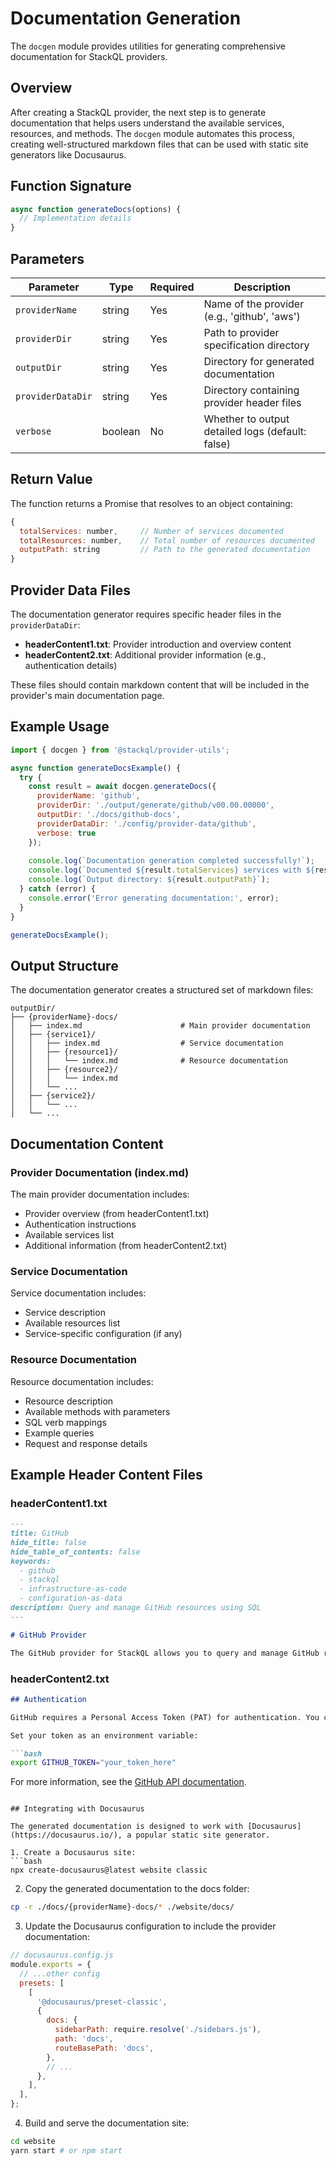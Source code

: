 # Documentation Generation

The `docgen` module provides utilities for generating comprehensive documentation for StackQL providers.

## Overview

After creating a StackQL provider, the next step is to generate documentation that helps users understand the available services, resources, and methods. The `docgen` module automates this process, creating well-structured markdown files that can be used with static site generators like Docusaurus.

## Function Signature

```javascript
async function generateDocs(options) {
  // Implementation details
}
```

## Parameters

| Parameter | Type | Required | Description |
|-----------|------|----------|-------------|
| `providerName` | string | Yes | Name of the provider (e.g., 'github', 'aws') |
| `providerDir` | string | Yes | Path to provider specification directory |
| `outputDir` | string | Yes | Directory for generated documentation |
| `providerDataDir` | string | Yes | Directory containing provider header files |
| `verbose` | boolean | No | Whether to output detailed logs (default: false) |

## Return Value

The function returns a Promise that resolves to an object containing:

```javascript
{
  totalServices: number,     // Number of services documented
  totalResources: number,    // Total number of resources documented
  outputPath: string         // Path to the generated documentation
}
```

## Provider Data Files

The documentation generator requires specific header files in the `providerDataDir`:

- **headerContent1.txt**: Provider introduction and overview content
- **headerContent2.txt**: Additional provider information (e.g., authentication details)

These files should contain markdown content that will be included in the provider's main documentation page.

## Example Usage

```javascript
import { docgen } from '@stackql/provider-utils';

async function generateDocsExample() {
  try {
    const result = await docgen.generateDocs({
      providerName: 'github',
      providerDir: './output/generate/github/v00.00.00000',
      outputDir: './docs/github-docs',
      providerDataDir: './config/provider-data/github',
      verbose: true
    });
    
    console.log(`Documentation generation completed successfully!`);
    console.log(`Documented ${result.totalServices} services with ${result.totalResources} resources.`);
    console.log(`Output directory: ${result.outputPath}`);
  } catch (error) {
    console.error('Error generating documentation:', error);
  }
}

generateDocsExample();
```

## Output Structure

The documentation generator creates a structured set of markdown files:

```
outputDir/
├── {providerName}-docs/
│   ├── index.md                      # Main provider documentation
│   ├── {service1}/
│   │   ├── index.md                  # Service documentation
│   │   ├── {resource1}/
│   │   │   └── index.md              # Resource documentation
│   │   ├── {resource2}/
│   │   │   └── index.md
│   │   └── ...
│   ├── {service2}/
│   │   └── ...
│   └── ...
```

## Documentation Content

### Provider Documentation (index.md)

The main provider documentation includes:
- Provider overview (from headerContent1.txt)
- Authentication instructions
- Available services list
- Additional information (from headerContent2.txt)

### Service Documentation

Service documentation includes:
- Service description
- Available resources list
- Service-specific configuration (if any)

### Resource Documentation

Resource documentation includes:
- Resource description
- Available methods with parameters
- SQL verb mappings
- Example queries
- Request and response details

## Example Header Content Files

### headerContent1.txt

```markdown
---
title: GitHub
hide_title: false
hide_table_of_contents: false
keywords:
  - github
  - stackql
  - infrastructure-as-code
  - configuration-as-data
description: Query and manage GitHub resources using SQL
---

# GitHub Provider

The GitHub provider for StackQL allows you to query and manage GitHub resources using SQL. This provider supports repositories, issues, pull requests, users, and more.
```

### headerContent2.txt

```markdown
## Authentication

GitHub requires a Personal Access Token (PAT) for authentication. You can create one in your GitHub account settings under Developer Settings > Personal Access Tokens.

Set your token as an environment variable:

```bash
export GITHUB_TOKEN="your_token_here"
```

For more information, see the [GitHub API documentation](https://docs.github.com/en/rest).
```

## Integrating with Docusaurus

The generated documentation is designed to work with [Docusaurus](https://docusaurus.io/), a popular static site generator.

1. Create a Docusaurus site:
```bash
npx create-docusaurus@latest website classic
```

2. Copy the generated documentation to the docs folder:
```bash
cp -r ./docs/{providerName}-docs/* ./website/docs/
```

3. Update the Docusaurus configuration to include the provider documentation:
```javascript
// docusaurus.config.js
module.exports = {
  // ...other config
  presets: [
    [
      '@docusaurus/preset-classic',
      {
        docs: {
          sidebarPath: require.resolve('./sidebars.js'),
          path: 'docs',
          routeBasePath: 'docs',
        },
        // ...
      },
    ],
  ],
};
```

4. Build and serve the documentation site:
```bash
cd website
yarn start # or npm start
```
